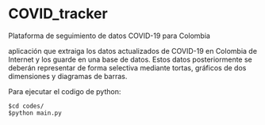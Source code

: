 # COVID_tracker

Plataforma de seguimiento de datos COVID-19 para Colombia

aplicación que extraiga los datos actualizados de COVID-19 en Colombia de Internet y los guarde en una base de datos. Estos datos posteriormente se deberán representar de forma selectiva mediante tortas, gráficos de dos dimensiones y diagramas de barras.

Para ejecutar el codigo de python:

```
$cd codes/
$python main.py
```
